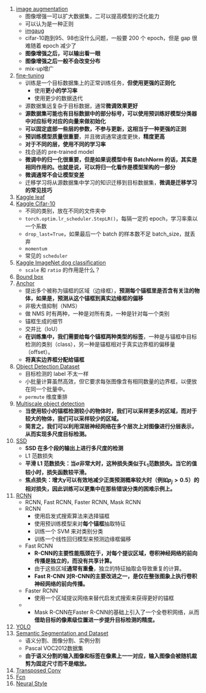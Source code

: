 1. [image augmentation](1.image_augmentation.ipynb)
    - 图像增强一可以扩大数据集，二可以提高模型的泛化能力
    - 可以认为是一种正则
    - [imgaug](https://github.com/aleju/imgaug)
    - cifar-10跑到95、98也没什么问题，一般要 200 个 epoch，但是 gap 很难随着 epoch 减少了
    - **图像增强之后，可以输出看一眼**
    - **图像增强之后一般不会改变分布**
    - mix-up增广
2. [fine-tuning](2.fine_tuning.ipynb)
    - 训练是一个目标数据集上的正常训练任务，**但使用更强的正则化**
        - 使用**更小的学习率**
        - 使用更少的数据迭代
    - 源数据集远复杂于目标数据，通常**微调效果更好**
    - **源数据集可能也有目标数据中的部分标号，可以使用预训练好模型分类器中对应标号对应的向量来做初始化**
    - **可以固定底部一些层的参数，不参与更新，这相当于一种更强的正则**
    - **预训练模型质量很重要**，并且微调通常速度更快，**精度更高**
    - **对于不同的层，使用不同的学习率**
    - 找合适的 pre-trained model
    - **微调中的归一化很重要，但是如果说模型中有 BatchNorm 的话，其实是相同作用的。也就是说，可以将归一化看作是模型架构的一部分**
    - **微调通常不会让模型变差**
    - 迁移学习将从源数据集中学习的知识迁移到目标数据集，**微调是迁移学习的常见技巧**
3. [Kaggle leaf](3.Kaggle_leaf.ipynb)
4. [Kaggle Cifar-10](4.Kaggle_Cifar_10.ipynb)
    - 不同的类别，放在不同的文件夹中
    - `torch.optim.lr_scheduler.StepLR()`，每隔一定的 epoch，学习率乘以一个系数
    - `drop_last=True`，如果最后一个 batch 的样本数不足 batch_size，就丢弃
    - `momentum`
    - 常见的 `scheduler`
5. [Kaggle ImageNet dog classification](5.Kaggle_ImageNet_dog.ipynb)
    - `scale` 和 `ratio` 的作用是什么？
6. [Bound box](6.bound_box.ipynb)
7. [Anchor](7.anchor.ipynb)
    - 提出多个被称为锚框的区域（边缘框），**预测每个锚框里是否含有关注的物体，如果是，预测从这个锚框到真实边缘框的偏移**
    - 非极大值抑制（NMS）
    - 做 NMS 时有两种，一种是对所有类，一种是针对每一个类别
    - 锚框生成的细节
    - 交并比（IoU）
    - **在训练集中，我们需要给每个锚框两种类型的标签**，一种是与锚框中目标检测的类别（class），另一种是锚框相对于真实边界框的偏移量（offset）。
    - **将真实边界框分配给锚框**
8. [Object Detection Dataset](8.object-detection-dataset.ipynb)
    - 目标检测的 label 不太一样
    - 小批量计算虽然高效，但它要求每张图像含有相同数量的边界框，以便放在同一个批量中。
    - `permute` 维度重排
9. [Multiscale object detection](9.multiscale-object-detection.ipynb)
    - **当使用较小的锚框检测较小的物体时，我们可以采样更多的区域，而对于较大的物体，我们可以采样较少的区域。**
    - **简言之，我们可以利用深层神经网络在多个层次上对图像进行分层表示，从而实现多尺度目标检测。**
10. [SSD](10.ssd.ipynb)
    - **SSD 在多个段的输出上进行多尺度的检测**
    - L1 范数损失
    - **平滑 L1 范数损失：当$\sigma$非常大时，这种损失类似于$L_1$范数损失。当它的值较小时，损失函数较平滑。**
    - **焦点损失：增大$\gamma$可以有效地减少正类预测概率较大时（例如$p_j > 0.5$）的相对损失，因此训练可以更集中在那些错误分类的困难示例上。**
11. [RCNN](11.rcnn.ipynb)
    - RCNN, Fast RCNN, Faster RCNN, Mask RCNN
    - RCNN
        - 使用启发式搜索算法来选择锚框
        - 使用预训练模型来对**每个锚框**抽取特征
        - 训练一个 SVM 来对类别分类
        - 训练一个线性回归模型来预测边缘框偏移
    - Fast RCNN
        - **R-CNN的主要性能瓶颈在于，对每个提议区域，卷积神经网络的前向传播是独立的，而没有共享计算。**
        - 由于这些区域**通常有重叠**，独立的特征抽取会导致重复的计算。
        - **Fast R-CNN 对R-CNN的主要改进之一，是仅在整张图象上执行卷积神经网络的前向传播。**
    - Faster RCNN
      - 使用一个区域提议网络来替代启发式搜索来获得更好的锚框
    - * Mask R-CNN在Faster R-CNN的基础上引入了一个全卷积网络，从而**借助目标的像素级位置进一步提升目标检测的精度。**
12. [YOLO](12.YOLO.ipynb)
13. [Semantic Segmentation and Dataset](13.semantic-segmentation-and-dataset.ipynb)
    - 语义分割、图像分割、实例分割
    - Pascal VOC2012数据集
    - **由于语义分割的输入图像和标签在像素上一一对应，输入图像会被随机裁剪为固定尺寸而不是缩放。**
14.  [Transposed Conv](14.transposed-conv.ipynb)
15. [Fcn](15.fcn.ipynb)
16. [Neural Style](16.neural-style.ipynb)